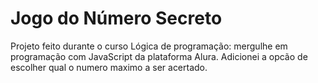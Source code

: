 # Jogo do Número Secreto
Projeto feito durante o curso Lógica de programação: mergulhe em programação com JavaScript da plataforma Alura.
Adicionei a opcão de escolher qual o numero maximo a ser acertado.
